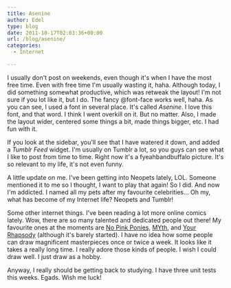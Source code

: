 ```yaml
---
title: Asenine
author: Edel
type: blog
date: 2011-10-17T02:03:36+00:00
url: /blog/asenine/
categories:
  - Internet

---
```

I usually don't post on weekends, even though it's when I have the most free time. Even with free time I'm usually wasting it, haha. Although today, I did something somewhat productive, which was retweak the layout! I'm not sure if you lot like it, but I do. The fancy @font-face works well, haha. As you can see, I used a font in several place. It's called _Asenine_. I love this font, and that word. I think I went overkill on it. But no matter. Also, I made the layout wider, centered some things a bit, made things bigger, etc. I had fun with it.

If you look at the sidebar, you'll see that I have watered it down, and added a _Tumblr Feed_ widget. I'm usually on Tumblr a lot, so you guys can see what I like to post from time to time. Right now it's a fyeahbandbuffalo picture. It's so relevant to my life, it's not even funny.

A little update on me. I've been getting into Neopets lately, LOL. Someone mentioned it to me so I thought, I want to play that again! So I did. And now I'm addicted. I named all my pets after my favourite celebrities... Oh my, what has become of my Internet life? Neopets and Tumblr!

Some other internet things. I've been reading a lot more online comics lately. Wow, there are so many talented and dedicated people out there! My favourite ones at the moments are [No Pink Ponies][1], [MYth][2], and [Your Rhapsody][3] (although it's barely started). I have no idea how some people can draw magnificent masterpieces once or twice a week. It looks like it takes a really long time. I really adore those kinds of people. I wish I could draw well. I just draw as a hobby.

Anyway, I really should be getting back to studying. I have three unit tests this weeks. Egads. Wish me luck!




 [1]: http://nopinkponies.keenspot.com/
 [2]: http://myth.smackjeeves.com/
 [3]: http://yourrhapsody.smackjeeves.com